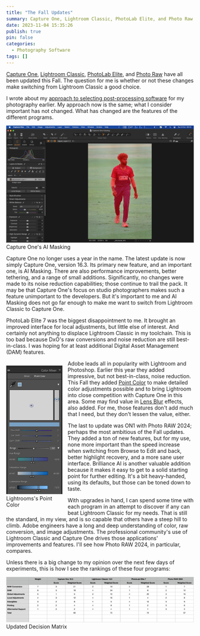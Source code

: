 ```yaml
---
title: "The Fall Updates"
summary: Capture One, Lightroom Classic, PhotoLab Elite, and Photo Raw have all been updated this Fall. The question for me is whether or not these changes make switching from Lightroom Classic a good choice.
date: 2023-11-04 15:35:26
publish: true
pin: false
categories:
  - Photography Software
tags: []
---
```


[Capture One](https://www.captureone.com/en), [Lightroom Classic](https://www.adobe.com/products/photoshop-lightroom-classic.html), [PhotoLab Elite](https://www.dxo.com/dxo-photolab/), and [Photo Raw](https://www.on1.com/products/photo-raw/) have all been updated this Fall. The question for me is whether or not these changes make switching from Lightroom Classic a good choice.

<!--more-->

I wrote about my [approach to selecting post-processing software](2023-09-06-selecting-a-post-processor.md) for my photography earlier. My approach now is the same; what I consider important has not changed. What has changed are the features of the different programs.

<figure style="display: block; margin: 1em auto 1em auto">
  <img src="/images/wp-content/uploads/2023/10/AI-masking-screen-shot.png" alt="Capture One's AI Masking" >
  <figcaption>Capture One's AI Masking</figcaption>
</figure>

Capture One no longer uses a year in the name. The latest update is now simply Capture One, version 16.3. Its primary new feature, and an important one, is AI Masking. There are also performance improvements, better tethering, and a range of small additions. Significantly, no changes were made to its noise reduction capabilities; those continue to trail the pack. It may be that Capture One's focus on studio photographers makes such a feature unimportant to the developers. But it's important to me and AI Masking does not go far enough to make me want to switch from Lightroom Classic to Capture One.

PhotoLab Elite 7 was the biggest disappointment to me. It brought an improved interface for local adjustments, but little else of interest. And certainly not anything to displace Lightroom Classic in my toolchain. This is too bad because DxO's raw conversions and noise reduction are still best-in-class. I was hoping for at least additional Digital Asset Management (DAM) features.

<figure style="float: left; width: 30%; margin: 1em 1em 1em 0em">
  <img src="/images/wp-content/uploads/2023/10/Point-Color-Screen-Shot.png" alt="Lightroom's Point Color" >
  <figcaption>Lightrooms's Point Color</figcaption>
</figure>

Adobe leads all in popularity with Lightroom and Photoshop. Earlier this year they added impressive, but not best-in-class, noise reduction. This Fall they added [Point Color](https://jkost.com/blog/2023/10/everything-you-need-to-know-about-point-color-in-lightroom-classic.html) to make detailed color adjustments possible and to bring Lightroom into close competition with Capture One in this area. Some may find value in [Lens Blur](https://helpx.adobe.com/lightroom-classic/help/lens-blur.html) effects, also added. For me, those features don't add much that I need, but they don't lessen the value, either.

The last to update was ON1 with Photo RAW 2024; perhaps the most ambitious of the Fall updates. They added a ton of new features, but for my use, none more important than the speed increase when switching from Browse to Edit and back, better highlight recovery, and a more sane user interface. Brilliance AI is another valuable addition because it makes it easy to get to a solid starting point for further editing. It's a bit heavy-handed, using its defaults, but those can be toned down to taste.

With upgrades in hand, I can spend some time with each program in an attempt to discover if any can beat Lightroom Classic for my needs. That is still the standard, in my view, and is so capable that others have a steep hill to climb. Adobe engineers have a long and deep understanding of color, raw conversion, and image adjustments. The professional community's use of Lightroom Classic and Capture One drives those applications' improvements and features. I'll see how Photo RAW 2024, in particular, compares.

Unless there is a big change to my opinion over the next few days of experiments, this is how I see the rankings of these four programs:

<figure style="display: block; margin: 1em auto 1em auto">
  <img src="/images/wp-content/uploads/2023/11/scores-updated.jpeg" alt="Updated Decision Matrix" >
  <figcaption>Updated Decision Matrix</figcaption>
</figure>

